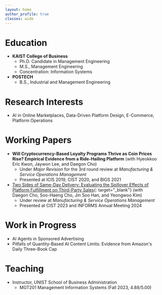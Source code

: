 ```yaml
---
layout: home
author_profile: true
classes: wide
---
```

# Education
* **KAIST College of Business**
  - Ph.D. Candidate in Management Engineering
  - M.S., Management Engineering
  - Concentration: Information Systems
* **POSTECH**
  - B.S., Industrial and Management Engineering

# Research Interests
* AI in Online Marketplaces, Data-Driven Platform Design, E-Commerce, Platform Operations

# Working Papers
* **Will Cryptocurrency-Based Loyalty Programs Thrive as Coin Prices Rise? Empirical Evidence from a Ride-Hailing Platform** (with Hyeokkoo Eric Kwon, Jaywon Lee, and Daegon Cho)
  - Under _Major Revision_ for the 3rd round review at _Manufacturing & Service Operations Management_
  - Presented at ICIS 2019, CIST 2020, and BIGS 2021
* [Two Sides of Same-Day Delivery: Evaluating the Spillover Effects of Platform Fulfillment on Third-Party Sales](https://papers.ssrn.com/abstract=4854395){: target="_blank"} (with Daegon Cho, Soo-Haeng Cho, Jin Soo Han, and Yeongwoo Kim)
  - Under review at _Manufacturing & Service Operations Management_
  - Presented at CIST 2023 and INFORMS Annual Meeting 2024

# Work in Progress
* AI Agents in Sponsored Advertising
* Pitfalls of Quantity-Based AI Content Limits: Evidence from Amazon's Daily Three-Book Cap

# Teaching
* Instructor, UNIST School of Business Administration
  - MGT201 Management Information Systems (Fall 2023, 4.88/5.00)
